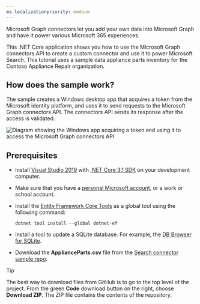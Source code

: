 ```yaml
---
ms.localizationpriority: medium
---
```


<!-- markdownlint-disable MD002 MD025 MD041 -->
<!--- # Introduction --->

Microsoft Graph connectors let you add your own data into Microsoft Graph and have it power various Microsoft 365 experiences.

This .NET Core application shows you how to use the Microsoft Graph connectors API to create a custom connector and use it to power Microsoft Search. This tutorial uses a sample data appliance parts inventory for the Contoso Appliance Repair organization.

## How does the sample work?

The sample creates a Windows desktop app that acquires a token from the Microsoft identity platform, and uses it to send requests to the Microsoft Graph connectors API. The connectors API sends its response after the access is validated.

![Diagram showing the Windows app acquiring a token and using it to access the Microsoft Graph connectors API](images/connectors-images/build1.png)

## Prerequisites

* Install [Visual Studio 2019](https://visualstudio.microsoft.com/) with [.NET Core 3.1 SDK](https://www.microsoft.com/net/download/core) on your development computer.
* Make sure that you have a [personal Microsoft account](https://signup.live.com/), or a work or school account.
* Install the [Entity Framework Core Tools](/ef/core/miscellaneous/cli/dotnet) as a global tool using the following command:

    ```dotnetcli
    dotnet tool install --global dotnet-ef
    ```

* Install a tool to update a SQLite database. For example, the [DB Browser for SQLite](https://sqlitebrowser.org/).
* Download the **ApplianceParts.csv** file from the [Search connector sample repo](https://github.com/microsoftgraph/msgraph-search-connector-sample/blob/master/PartsInventoryConnector/ApplianceParts.csv).

> [!TIP]
> The best way to download files from GitHub is to go to the top level of the project. From the green **Code** download button on the right, choose **Download ZIP**. The ZIP file contains the contents of the repository.
